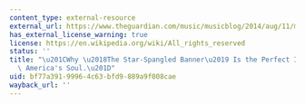 ```yaml
---
content_type: external-resource
external_url: https://www.theguardian.com/music/musicblog/2014/aug/11/malcolm-gladwell-star-spangled-banner-america-200th-anniversary
has_external_license_warning: true
license: https://en.wikipedia.org/wiki/All_rights_reserved
status: ''
title: "\u201CWhy \u2018The Star-Spangled Banner\u2019 Is the Perfect Insight into\
  \ America's Soul.\u201D"
uid: bf77a391-9996-4c63-bfd9-889a9f008cae
wayback_url: ''
---
```

